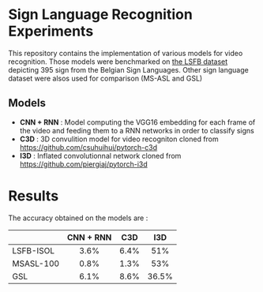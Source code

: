# Sign Language Recognition Experiments

This repository contains the implementation of various models for video recognition. Those models were benchmarked on [the LSFB dataset](https://projects.info.unamur.be/lsfb-dataset/) depicting 395 sign from the Belgian Sign Languages. Other sign language dataset were alsos used for comparison (MS-ASL and GSL)


## Models
- **CNN + RNN** : Model computing the VGG16 embedding for each frame of the video and feeding them to a RNN networks in order to classify signs
- **C3D** : 3D convulition model for video recogniton cloned from https://github.com/csuhuihui/pytorch-c3d
- **I3D** : Inflated convolutionnal network cloned from https://github.com/piergiaj/pytorch-i3d

# Results

The accuracy obtained on the models are :

|               |  CNN + RNN |  C3D  |  I3D  |
|---------------|:----------:|:-----:|:-----:|
| LSFB-ISOL     |  3.6%      |  6.4% | 51%   |
| MSASL-100     |  0.8%      |  1.3% | 53%   |
| GSL           |  6.1%      |  8.6% | 36.5% |
